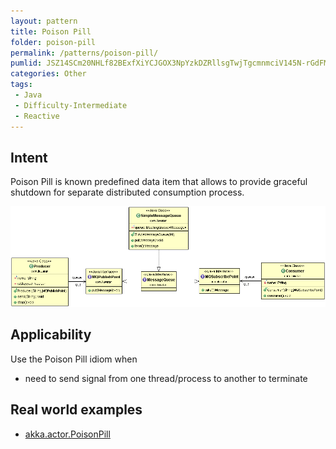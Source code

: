 ```yaml
---
layout: pattern
title: Poison Pill
folder: poison-pill
permalink: /patterns/poison-pill/
pumlid: JSZ14SCm20NHLf82BExfXiYCJGOX3NpYzkDZRllsgTwjTgcmnmciV145N-rGdFMkbEZJ8OxMvo2rkXWSzE4lRxka7huj1YGyQN3UGMjgpdkh6Gdwlrl5QAk6_G00
categories: Other
tags:
 - Java
 - Difficulty-Intermediate
 - Reactive
---
```


## Intent
Poison Pill is known predefined data item that allows to provide
graceful shutdown for separate distributed consumption process.

![alt text](./etc/poison-pill.png "Poison Pill")

## Applicability
Use the Poison Pill idiom when

* need to send signal from one thread/process to another to terminate

## Real world examples

* [akka.actor.PoisonPill](http://doc.akka.io/docs/akka/2.1.4/java/untyped-actors.html)
